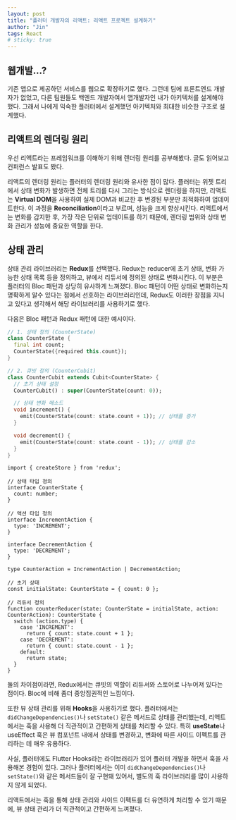 ```yaml
---
layout: post
title: "플러터 개발자의 리액트: 리액트 프로젝트 설계하기"
author: "Jin"
tags: React
# sticky: true
---
```


## 웹개발...?

기존 앱으로 제공하던 서비스를 웹으로 확장하기로 했다. 그런데 팀에 프론트엔드 개발자가 없었고, 다른 팀원들도 백엔드 개발자여서 앱개발자인 내가 아키텍처를 설계해야 했다. 그래서 나에게 익숙한 플러터에서 설계했던 아키텍처와 최대한 비슷한 구조로 설계했다.

## 리액트의 렌더링 원리

우선 리액트라는 프레임워크를 이해하기 위해 렌더링 원리를 공부해봤다. 글도 읽어보고 컨퍼런스 발표도 봤다.

리액트의 렌더링 원리는 플러터의 렌더링 원리와 유사한 점이 많다. 플러터는 위젯 트리에서 상태 변화가 발생하면 전체 트리를 다시 그리는 방식으로 렌더링을 하지만, 리액트는 **Virtual DOM**을 사용하여 실제 DOM과 비교한 후 변경된 부분만 최적화하여 업데이트한다. 이 과정을 **Reconciliation**이라고 부르며, 성능을 크게 향상시킨다. 리액트에서는 변화를 감지한 후, 가장 작은 단위로 업데이트를 하기 때문에, 렌더링 범위와 상태 변화 관리가 성능에 중요한 역할을 한다.

## 상태 관리

상태 관리 라이브러리는 **Redux**를 선택했다. Redux는 reducer에 초기 상태, 변화 가능한 상태 목록 등을 정의하고, 뷰에서 리듀서에 정의된 상태로 변화시킨다. 이 부분은 플러터의 Bloc 패턴과 상당히 유사하게 느껴졌다. Bloc 패턴이 어떤 상태로 변화하는지 명확하게 알수 있다는 점에서 선호하는 라이브러리인데, Redux도 이러한 장점을 지니고 있다고 생각해서 해당 라이브러리를 사용하기로 했다.

다음은 Bloc 패턴과 Redux 패턴에 대한 예시이다.

```dart
// 1. 상태 정의 (CounterState)
class CounterState {
  final int count;
  CounterState({required this.count});
}

// 2. 큐빗 정의 (CounterCubit)
class CounterCubit extends Cubit<CounterState> {
  // 초기 상태 설정
  CounterCubit() : super(CounterState(count: 0));

  // 상태 변화 메소드
  void increment() {
    emit(CounterState(count: state.count + 1)); // 상태를 증가
  }

  void decrement() {
    emit(CounterState(count: state.count - 1)); // 상태를 감소
  }
}

```

```tsx
import { createStore } from 'redux';

// 상태 타입 정의
interface CounterState {
  count: number;
}

// 액션 타입 정의
interface IncrementAction {
  type: 'INCREMENT';
}

interface DecrementAction {
  type: 'DECREMENT';
}

type CounterAction = IncrementAction | DecrementAction;

// 초기 상태
const initialState: CounterState = { count: 0 };

// 리듀서 정의
function counterReducer(state: CounterState = initialState, action: CounterAction): CounterState {
  switch (action.type) {
    case 'INCREMENT':
      return { count: state.count + 1 };
    case 'DECREMENT':
      return { count: state.count - 1 };
    default:
      return state;
  }
}
```



둘의 차이점이라면, Redux에서는 큐빗의 역할이 리듀서와 스토어로 나누어져 있다는 점이다. Bloc에 비해 좀더 중앙집권적인 느낌이다.

또한 뷰 상태 관리를 위해 **Hooks**을 사용하기로 했다. 플러터에서는 `didChangeDependencies()`나 `setState()` 같은 메서드로 상태를 관리했는데, 리액트에서는 훅을 사용해 더 직관적이고 간편하게 상태를 처리할 수 있다. 특히 **useState**나 useEffect 훅은 뷰 컴포넌트 내에서 상태를 변경하고, 변화에 따른 사이드 이펙트를 관리하는 데 매우 유용하다.

사실, 플러터에도 Flutter Hooks라는 라이브러리가 있어 플러터 개발을 하면서 훅을 사용해본 경험이 있다. 그러나 플러터에서는 이미 `didChangeDependencies()`나 `setState()`와 같은 메서드들이 잘 구현돼 있어서, 별도의 훅 라이브러리를 많이 사용하지 않게 되었다.

리액트에서는 훅을 통해 상태 관리와 사이드 이펙트를 더 유연하게 처리할 수 있기 때문에, 뷰 상태 관리가 더 직관적이고 간편하게 느껴졌다.